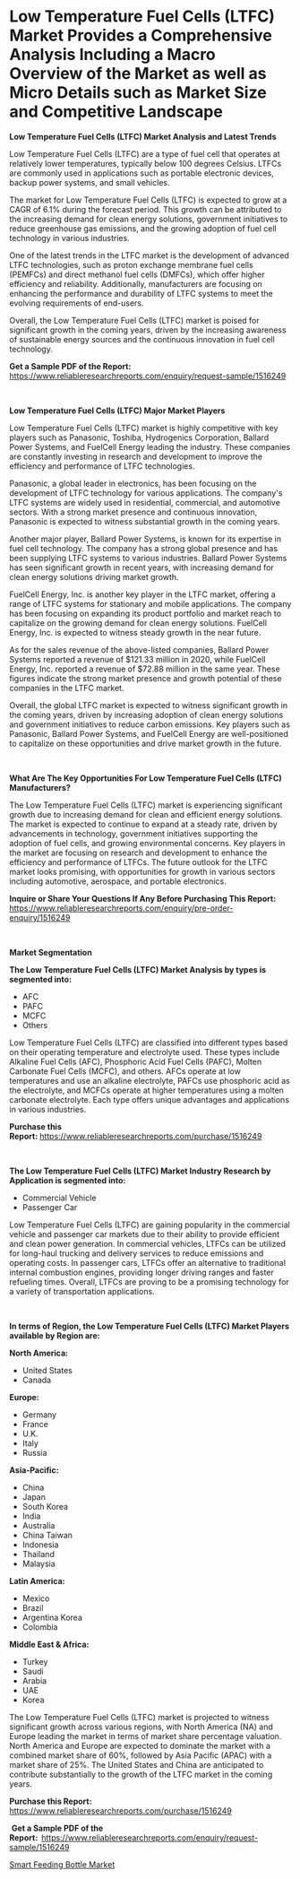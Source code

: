 <p><h1>Low Temperature Fuel Cells (LTFC) Market Provides a Comprehensive Analysis Including a Macro Overview of the Market as well as Micro Details such as Market Size and Competitive Landscape</h1></p><p><strong>Low Temperature Fuel Cells (LTFC) Market Analysis and Latest Trends</strong></p>
<p><p>Low Temperature Fuel Cells (LTFC) are a type of fuel cell that operates at relatively lower temperatures, typically below 100 degrees Celsius. LTFCs are commonly used in applications such as portable electronic devices, backup power systems, and small vehicles.</p><p>The market for Low Temperature Fuel Cells (LTFC) is expected to grow at a CAGR of 6.1% during the forecast period. This growth can be attributed to the increasing demand for clean energy solutions, government initiatives to reduce greenhouse gas emissions, and the growing adoption of fuel cell technology in various industries.</p><p>One of the latest trends in the LTFC market is the development of advanced LTFC technologies, such as proton exchange membrane fuel cells (PEMFCs) and direct methanol fuel cells (DMFCs), which offer higher efficiency and reliability. Additionally, manufacturers are focusing on enhancing the performance and durability of LTFC systems to meet the evolving requirements of end-users.</p><p>Overall, the Low Temperature Fuel Cells (LTFC) market is poised for significant growth in the coming years, driven by the increasing awareness of sustainable energy sources and the continuous innovation in fuel cell technology.</p></p>
<p><strong>Get a Sample PDF of the Report:&nbsp;</strong> <a href="https://www.reliableresearchreports.com/enquiry/request-sample/1516249">https://www.reliableresearchreports.com/enquiry/request-sample/1516249</a></p>
<p>&nbsp;</p>
<p><strong>Low Temperature Fuel Cells (LTFC) Major Market Players</strong></p>
<p><p>Low Temperature Fuel Cells (LTFC) market is highly competitive with key players such as Panasonic, Toshiba, Hydrogenics Corporation, Ballard Power Systems, and FuelCell Energy leading the industry. These companies are constantly investing in research and development to improve the efficiency and performance of LTFC technologies.</p><p>Panasonic, a global leader in electronics, has been focusing on the development of LTFC technology for various applications. The company's LTFC systems are widely used in residential, commercial, and automotive sectors. With a strong market presence and continuous innovation, Panasonic is expected to witness substantial growth in the coming years.</p><p>Another major player, Ballard Power Systems, is known for its expertise in fuel cell technology. The company has a strong global presence and has been supplying LTFC systems to various industries. Ballard Power Systems has seen significant growth in recent years, with increasing demand for clean energy solutions driving market growth.</p><p>FuelCell Energy, Inc. is another key player in the LTFC market, offering a range of LTFC systems for stationary and mobile applications. The company has been focusing on expanding its product portfolio and market reach to capitalize on the growing demand for clean energy solutions. FuelCell Energy, Inc. is expected to witness steady growth in the near future.</p><p>As for the sales revenue of the above-listed companies, Ballard Power Systems reported a revenue of $121.33 million in 2020, while FuelCell Energy, Inc. reported a revenue of $72.88 million in the same year. These figures indicate the strong market presence and growth potential of these companies in the LTFC market.</p><p>Overall, the global LTFC market is expected to witness significant growth in the coming years, driven by increasing adoption of clean energy solutions and government initiatives to reduce carbon emissions. Key players such as Panasonic, Ballard Power Systems, and FuelCell Energy are well-positioned to capitalize on these opportunities and drive market growth in the future.</p></p>
<p>&nbsp;</p>
<p><strong>What Are The Key Opportunities For Low Temperature Fuel Cells (LTFC) Manufacturers?</strong></p>
<p><p>The Low Temperature Fuel Cells (LTFC) market is experiencing significant growth due to increasing demand for clean and efficient energy solutions. The market is expected to continue to expand at a steady rate, driven by advancements in technology, government initiatives supporting the adoption of fuel cells, and growing environmental concerns. Key players in the market are focusing on research and development to enhance the efficiency and performance of LTFCs. The future outlook for the LTFC market looks promising, with opportunities for growth in various sectors including automotive, aerospace, and portable electronics.</p></p>
<p><strong>Inquire or Share Your Questions If Any Before Purchasing This Report:</strong> <a href="https://www.reliableresearchreports.com/enquiry/pre-order-enquiry/1516249">https://www.reliableresearchreports.com/enquiry/pre-order-enquiry/1516249</a></p>
<p>&nbsp;</p>
<p><strong>Market Segmentation</strong></p>
<p><strong>The Low Temperature Fuel Cells (LTFC) Market Analysis by types is segmented into:</strong></p>
<p><ul><li>AFC</li><li>PAFC</li><li>MCFC</li><li>Others</li></ul></p>
<p><p>Low Temperature Fuel Cells (LTFC) are classified into different types based on their operating temperature and electrolyte used. These types include Alkaline Fuel Cells (AFC), Phosphoric Acid Fuel Cells (PAFC), Molten Carbonate Fuel Cells (MCFC), and others. AFCs operate at low temperatures and use an alkaline electrolyte, PAFCs use phosphoric acid as the electrolyte, and MCFCs operate at higher temperatures using a molten carbonate electrolyte. Each type offers unique advantages and applications in various industries.</p></p>
<p><strong>Purchase this Report:&nbsp;</strong><a href="https://www.reliableresearchreports.com/purchase/1516249">https://www.reliableresearchreports.com/purchase/1516249</a></p>
<p>&nbsp;</p>
<p><strong>The Low Temperature Fuel Cells (LTFC) Market Industry Research by Application is segmented into:</strong></p>
<p><ul><li>Commercial Vehicle</li><li>Passenger Car</li></ul></p>
<p><p>Low Temperature Fuel Cells (LTFC) are gaining popularity in the commercial vehicle and passenger car markets due to their ability to provide efficient and clean power generation. In commercial vehicles, LTFCs can be utilized for long-haul trucking and delivery services to reduce emissions and operating costs. In passenger cars, LTFCs offer an alternative to traditional internal combustion engines, providing longer driving ranges and faster refueling times. Overall, LTFCs are proving to be a promising technology for a variety of transportation applications.</p></p>
<p>&nbsp;</p>
<p><strong>In terms of Region, the Low Temperature Fuel Cells (LTFC) Market Players available by Region are:</strong></p>
<p>
    <p> <strong> North America: </strong>
        <ul>
            <li>United States</li>
            <li>Canada</li>
        </ul>
        </p> 
    <p> <strong> Europe: </strong>
        <ul>
            <li>Germany</li>
            <li>France</li>
            <li>U.K.</li>
            <li>Italy</li>
            <li>Russia</li>
        </ul>
        </p> 
    <p> <strong> Asia-Pacific: </strong>
        <ul>
            <li>China</li>
            <li>Japan</li>
            <li>South Korea</li>
            <li>India</li>
            <li>Australia</li>
            <li>China Taiwan</li>
            <li>Indonesia</li>
            <li>Thailand</li>
            <li>Malaysia</li>
        </ul>
        </p> 
    <p> <strong> Latin America: </strong>
        <ul>
            <li>Mexico</li>
            <li>Brazil</li>
            <li>Argentina Korea</li>
            <li>Colombia</li>
        </ul>
        </p> 
    <p> <strong> Middle East & Africa: </strong>
        <ul>
            <li>Turkey</li>
            <li>Saudi</li>
            <li>Arabia</li>
            <li>UAE</li>
            <li>Korea</li>
        </ul>
    </p>
    </p>
<p><p>The Low Temperature Fuel Cells (LTFC) market is projected to witness significant growth across various regions, with North America (NA) and Europe leading the market in terms of market share percentage valuation. North America and Europe are expected to dominate the market with a combined market share of 60%, followed by Asia Pacific (APAC) with a market share of 25%. The United States and China are anticipated to contribute substantially to the growth of the LTFC market in the coming years.</p></p>
<p><strong>Purchase this Report: </strong><a href="https://www.reliableresearchreports.com/purchase/1516249">https://www.reliableresearchreports.com/purchase/1516249</a></p>
<p>&nbsp;<strong>Get a Sample PDF of the Report:&nbsp;&nbsp;</strong><a href="https://www.reliableresearchreports.com/enquiry/request-sample/1516249">https://www.reliableresearchreports.com/enquiry/request-sample/1516249</a></p>
<p><strong></strong></p>
<p><p><a href="https://chivalrous-flock-a86.notion.site/Smart-Feeding-Bottle-Market-Size-and-Examines-its-Market-Scope-with-a-Primary-Focus-on-Growth-Oppo-f91e356026604f158af1e1af161bcf51">Smart Feeding Bottle Market</a></p></p>
